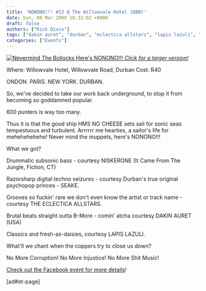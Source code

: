 ```yaml
---
title: 'NONONO!!! #13 @ The Willowvale Hotel (DBN)'
date: Sun, 08 Mar 2009 10:32:02 +0000
draft: false
authors: ["Rick Disco"]
tags: ["dakin auret", "durban", "eclectica allstars", "lapis lazuli", "niskerone", "nonono", "nonono!!! #13", "seake", "south africa", "willowvale hotel"]
categories: ["Events"]
---
```


 [![Nevermind The Bollocks Here's NONONO!!!](/wp-content/uploads/2009/03/nonono-nevermind-212x300.jpg "Nevermind The Bollocks Here's NONONO!!!") _Click for a larger version!_](/wp-content/uploads/2009/03/nonono-nevermind.jpg)

Where: Willowvale Hotel, Willowvale Road, Durban Cost: R40

ONDON. PARIS. NEW YORK. DURBAN.

So, we've decided to take our work back underground, to stop it from becoming so goddamned popular.

600 punters is way too many.

Thus it is that the good ship HMS NO CHEESE sets sail for sonic seas tempestuous and turbulent. Arrrrrr me hearties, a sailor's life for mehehehehehe! Never mind the muppets, here's NONONO!!!

What we got?

Drummatic subsonic bass - courtesy NISKERONE (It Came From The Jungle, Fiction, CT)

Razorsharp digital techno seizures - courtesy Durban's true original psychopop princes - SEAKE.

Grooves so fuckin' rare we don't even know the artist or track name - courtesy THE ECLECTICA ALLSTARS.

Brutal beats straight outta B-More - comin' atcha courtesy DAKIN AURET (USA)

Classics and fresh-as-daisies, courtesy LAPIS LAZULI.

What'll we chant when the coppers try to close us down?

No More Corruption! No More Injustice! No More Shit Music!

[Check out the Facebook event for more details](http://www.facebook.com/group.php?gid=4042856794 "Facebook Event")!

\[ad#et-page\]